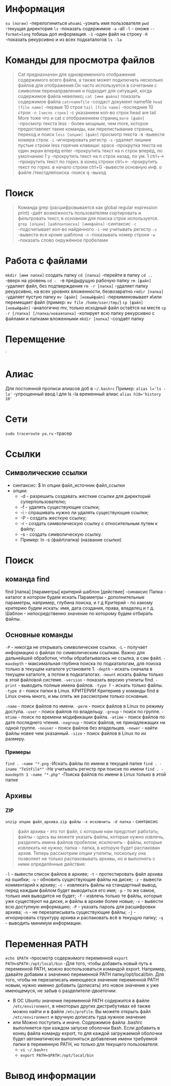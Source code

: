 # Информация
`su (логин)` -перелогиниться
`whoami` -узнать имя пользователя
`pwd` -текущая директория
`ls` -показать содержимое
    `-a` -all
    `-l` - оноже `--format=long` тобишь доп информация.
    `-1` -один файл на строку
    `-R` -показать рекурсивно и из всех подкаталогов
`ls -la`
# Команды для просмотра файлов
> Cat предназначен для одновременного отображения содержимого всего файла, а также может подключать несколько файлов для отображения.Он часто используется в сочетании с символом перенаправления и подходит для ситуаций, когда содержимое файла невелико;
`cat [имя файла]` показать содержимое файла
`cat>namefile` -создаст документ namefile
`head [file name]` -первые 10 строк
`tail [file name]` -последние 10 строк
    `-n [число строк]` -с указанием кол-во строк head are tail
> More тоже что и  cat с отображением страниц
`more [файл]` -просмотр текста
> less - более мощным, чем more, которое предоставляет такие команды, как перелистывание страниц, переход и поиск
`less [опции] [файл]` просмотр текста
    `-N` -вывести номера строк
    `-i` -игнорировать регистр
    `-s` -удаляет лишние пустые строки
less горячие клавиши: 
    space -прокрутка текста на один экран вперёд
    enter -прокрутить текст на n строк вперёд, по умолчанию 1
    y -прокрутить текст на n строк назад, по ум. 1
    ctrl+→ -прокрутить текст по гориз. в конец строки
    ctrl+← -прокрутить текст по гориз. в начало строки
    ctrl+G -вывести основную инф. о файле
    /текстдляпоиска -поиск
    q -выход
# Поиск
> Команда grep (расшифровывается как global regular expression print) -даёт возможность пользователям сортировать и фильтровать текст, в основном для поиска строк используется.
`grep [опции] [шаблонпоиска] [имяфайла]` -синтаксис
    `-c` -подсчитывает кол-во найденного
    `-i` -не учитывать регистр
    `-v` -вывести все кроме шаблона
    `-n` -показывать номер строки
    `-w` -показать слово окружённое пробелами
# Работа с файлами
`mkdir [имя папки]` создать папку
`cd [папка]` -перейти в папку
`cd ..` -вверх на уровень
`cd - ` -в предыдущую рабочую папку
`rm [файл]` -удаляет файл, без подтверждения
`rm -r [папка]` -удаляет папку рекурсивно, на всех уровнях вложенности, безвозвратно
`rmdir [папка]` -удаляет пустую папку
`mv [файл] [новыйфайл]` -переименовывает и\или перемещает файл (пример: `mv file /home/user/tmp/`)
`cp [файл] [новыйфайл]` -аналогично mv, только исходный файл остаётся на месте
`cp -r [/папка] [/папка/новаяпапка]` -копирует всю папку рекурсивно с файлами и папками вложенными
`mkdir [папка]` -создаёт папку
# Перемщение

`
# Алиас
Для постоянной прописи алиасов доб в `~/.bashrc`
Пример: `alias l='ls -la'` -упрощенный ввод l для ls -la
временный алиас `alias h10='history 10'`
# Сети
`sudo traceroute ya.ru` -трасер

# Ссылки
## Символические ссылки
* синтаксис: $ ln опции файл_источник файл_ссылки
* опции:
  * -d - разрешить создавать жесткие ссылки для директорий суперпользователю;
  * -f - удалять существующие ссылки;
  * -i - спрашивать нужно ли удалять существующие ссылки;
  * -P - создать жесткую ссылку;
  * -r - создать символическую ссылку с относительным путем к файлу;
  * -s - создать символическую ссылку.
  * Пример: ln -s (файл\папка) (название ссылки)

# Поиск
## команда find
find [папка] [параметры] критерий шаблон [действие] -синаксис
Папка - каталог в котором будем искать
Параметры - дополнительные параметры, например, глубина поиска, и т д
Критерий - по какому критерию будем искать: имя, дата создания, права, владелец и т д.
Шаблон - непосредственно значение по которому будем отбирать файлы.

## Основные команды
`-P` - никогда не открывать символические ссылки.
`-L` - получает информацию о файлах по символическим ссылкам. Важно для дальнейшей обработки, чтобы обрабатывалась не ссылка, а сам файл.
`-maxdepth` - максимальная глубина поиска по подкаталогам, для поиска только в текущем каталоге установите 1.
`-depth` - искать сначала в текущем каталоге, а потом в подкаталогах.
`-mount` искать файлы только в этой файловой системе.
`-version` - показать версию утилиты find.
`-print` - выводить полные имена файлов.
`-type f` - искать только файлы.
`-type d` - поиск папки в Linux.
КРИТЕРИИ
Критериев у команды find в Linux очень много, и мы опять же рассмотрим только основные.

`-name` - поиск файлов по имени.
`-perm` - поиск файлов в Linux по режиму доступа.
`-user` - поиск файлов по владельцу.
`-group` - поиск по группе.
`-mtime` - поиск по времени модификации файла.
`-atime` - поиск файлов по дате последнего чтения.
`-nogroup` - поиск файлов, не принадлежащих ни одной группе.
`-nouser` - поиск файлов без владельцев.
`-newer` - найти файлы новее чем указанный.
`-size` - поиск файлов в Linux по их размеру.

### Примеры
`find . -name "*.png` -Искать файлы по имени в текущей папке
`find . -iname "TeStFile*"` -Не учитывать регистр при поиске по имени
`find . -maxdepth 1 -name "*.php"` -Поиска файлов по имени в Linux только в этой папке

## Архивы
### ZIP
`unzip опции файл_архива.zip файлы -x исключить -d папка` - синтаксис
> файл архива - это тот файл, с которым нам предстоит работать;
> файлы - здесь вы можете указать файлы, которые нужно извлечь, разделять имена файлов пробелом;
> исключить - файлы, которые извлекать не нужно;
> папка - папка, в которую будет распакован архив.
Теперь рассмотрим опции утилиты, поскольку она позволяет не только распаковывать архивы, но и выполнять с ними определённые действия:

`-l` - вывести список файлов в архиве;
`-t` - протестировать файл архива на ошибки;
`-u` - обновить существующие файлы на диске;
`-z` - вывести комментарий к архиву;
`-c` - извлекать файлы на стандартный вывод, перед каждым файлом будет выводиться его имя;
`-p` - то же самое, только имя выводится не будет;
`-f` - извлечь только те файлы, которые уже существуют на диске, и файлы в архиве более новые;
`-v` - вывести всю доступную информацию;
`-P` - указать пароль для расшифровки архива;
`-n` - не перезаписывать существующие файлы;
`-j` - игнорировать структуру архива и распаковать всё в текущую папку;
`-q` - выводить минимум информации.

# Переменная PATH
`echo $PATH` -просмотр содержимого переменной
`export PATH=$PATH:/opt/local/bin` -Для того, чтобы добавить новый путь к переменной PATH, можно воспользоваться командой export. Например, давайте добавим к значению переменной PATH папку/opt/local/bin. Для того, чтобы не перезаписать имеющееся значение переменной PATH новым, нужно именно добавить (дописать) это новое значение к уже имеющемуся, не забыв о разделителе-двоеточии:
- В ОС Ubuntu значение переменной PATH содержится в файле `/etc/environment`, в некоторых других дистрибутивах её также можно найти и в файле `/etc/profile`. Вы можете открыть файл `/etc/environment` и вручную дописать туда нужное значение
- или Можно поступить и иначе. Содержимое файла .bashrc выполняется при каждом запуске оболочки Bash. Если добавить в конец файла команду export, то для каждой загружаемой оболочки будет автоматически выполняться добавление имени требуемой папки в переменную PATH, но только для текущего пользователя:
  - `vi ~/.bashrc`
  - `export PATH=$PATH:/opt/local/bin`

# Вывод информации
